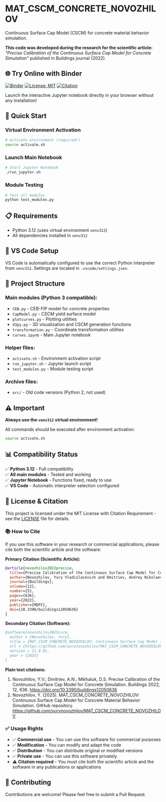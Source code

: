 # MAT_CSCM_CONCRETE_NOVOZHILOV

Continuous Surface Cap Model (CSCM) for concrete material behavior simulation.

**This code was developed during the research for the scientific article:**
*"Precise Calibration of the Continuous Surface Cap Model for Concrete Simulation"* published in Buildings journal (2022).

## 🌐 Try Online with Binder

[![Binder](https://mybinder.org/badge_logo.svg)](https://mybinder.org/v2/gh/yurynovozhilov/MAT_CSCM_CONCRETE_NOVOZHILOV/HEAD?filepath=curves.ipynb)
[![License: MIT](https://img.shields.io/badge/License-MIT-yellow.svg)](https://opensource.org/licenses/MIT)
[![Citation](https://img.shields.io/badge/Citation-Required-red.svg)](CITATION.md)

Launch the interactive Jupyter notebook directly in your browser without any installation!

## 🚀 Quick Start

### Virtual Environment Activation
```bash
# Activate environment (required!)
source activate.sh
```

### Launch Main Notebook
```bash
# Start Jupyter Notebook
./run_jupyter.sh
```

### Module Testing
```bash
# Test all modules
python test_modules.py
```

## 📋 Requirements

- Python 3.12 (uses virtual environment `venv312`)
- All dependencies installed in `venv312`

## 🔧 VS Code Setup

VS Code is automatically configured to use the correct Python interpreter from `venv312`. Settings are located in `.vscode/settings.json`.

## 📁 Project Structure

### Main modules (Python 3 compatible):
- `CEB.py` - CEB-FIP model for concrete properties
- `CapModel.py` - CSCM yield surface model  
- `plotcurves.py` - Plotting utilities
- `d3py.py` - 3D visualization and CSCM generation functions
- `transformation.py` - Coordinate transformation utilities
- `curves.ipynb` - Main Jupyter notebook

### Helper files:
- `activate.sh` - Environment activation script
- `run_jupyter.sh` - Jupyter launch script
- `test_modules.py` - Module testing script

### Archive files:
- `arc/` - Old code versions (Python 2, not used)

## ⚠️ Important

**Always use the `venv312` virtual environment!**

All commands should be executed after environment activation:
```bash
source activate.sh
```

## 📊 Compatibility Status

✅ **Python 3.12** - Full compatibility  
✅ **All main modules** - Tested and working  
✅ **Jupyter Notebook** - Functions fixed, ready to use  
✅ **VS Code** - Automatic interpreter selection configured

## 📄 License & Citation

This project is licensed under the MIT License with Citation Requirement - see the [LICENSE](LICENSE) file for details.

### 📚 How to Cite

If you use this software in your research or commercial applications, please cite both the scientific article and the software:

**Primary Citation (Scientific Article):**
```bibtex
@article{novozhilov2022precise,
  title={Precise Calibration of the Continuous Surface Cap Model for Concrete Simulation},
  author={Novozhilov, Yury Vladislavovich and Dmitriev, Andrey Nikolaevich and Mikhaluk, Dmitry Sergeevich},
  journal={Buildings},
  volume={12},
  number={5},
  pages={636},
  year={2022},
  publisher={MDPI},
  doi={10.3390/buildings12050636}
}
```

**Secondary Citation (Software):**
```bibtex
@software{novozhilov2025cscm,
  author = {Novozhilov, Yury},
  title = {MAT_CSCM_CONCRETE_NOVOZHILOV: Continuous Surface Cap Model for Concrete Material Behavior Simulation},
  url = {https://github.com/yurynovozhilov/MAT_CSCM_CONCRETE_NOVOZHILOV},
  version = {1.0.0},
  year = {2025}
}
```

**Plain text citations:**
1. Novozhilov, Y.V.; Dmitriev, A.N.; Mikhaluk, D.S. Precise Calibration of the Continuous Surface Cap Model for Concrete Simulation. Buildings 2022, 12, 636. https://doi.org/10.3390/buildings12050636
2. Novozhilov, Y. (2025). MAT_CSCM_CONCRETE_NOVOZHILOV: Continuous Surface Cap Model for Concrete Material Behavior Simulation. GitHub repository. https://github.com/yurynovozhilov/MAT_CSCM_CONCRETE_NOVOZHILOV

### ✅ Usage Rights

- ✅ **Commercial use** - You can use this software for commercial purposes
- ✅ **Modification** - You can modify and adapt the code
- ✅ **Distribution** - You can distribute original or modified versions
- ✅ **Private use** - You can use this software privately
- ⚠️ **Citation required** - You must cite both the scientific article and the software in any publications or applications

## 🤝 Contributing

Contributions are welcome! Please feel free to submit a Pull Request.
